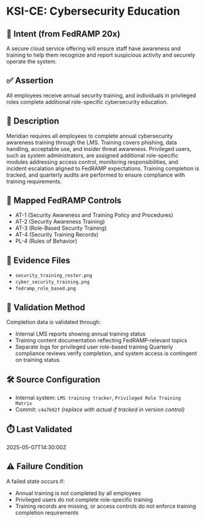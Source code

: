 # KSI-CE: Cybersecurity Education

## 🎯 Intent (from FedRAMP 20x)
A secure cloud service offering will ensure staff have awareness and training to help them recognize and report suspicious activity and securely operate the system.

## ✅ Assertion
All employees receive annual security training, and individuals in privileged roles complete additional role-specific cybersecurity education.

## 📘 Description
Meridian requires all employees to complete annual cybersecurity awareness training through the LMS. Training covers phishing, data handling, acceptable use, and insider threat awareness. Privileged users, such as system administrators, are assigned additional role-specific modules addressing access control, monitoring responsibilities, and incident escalation aligned to FedRAMP expectations. Training completion is tracked, and quarterly audits are performed to ensure compliance with training requirements.

## 🔐 Mapped FedRAMP Controls
- AT-1 (Security Awareness and Training Policy and Procedures)
- AT-2 (Security Awareness Training)
- AT-3 (Role-Based Security Training)
- AT-4 (Security Training Records)
- PL-4 (Rules of Behavior)

## 📂 Evidence Files
- `security_training_roster.png`
- `cyber_security_training.png`
- `fedramp_role_based.png`

## 🧪 Validation Method
Completion data is validated through:
- Internal LMS reports showing annual training status
- Training content documentation reflecting FedRAMP-relevant topics
- Separate logs for privileged user role-based training
Quarterly compliance reviews verify completion, and system access is contingent on training status.

## 🛠️ Source Configuration
- Internal system: `LMS training tracker`, `Privileged Role Training Matrix`
- Commit: `c4a7b92f` *(replace with actual if tracked in version control)*

## ⏱️ Last Validated
2025-05-07T14:30:00Z

## ⚠️ Failure Condition
A failed state occurs if:
- Annual training is not completed by all employees
- Privileged users do not complete role-specific training
- Training records are missing, or access controls do not enforce training completion requirements
